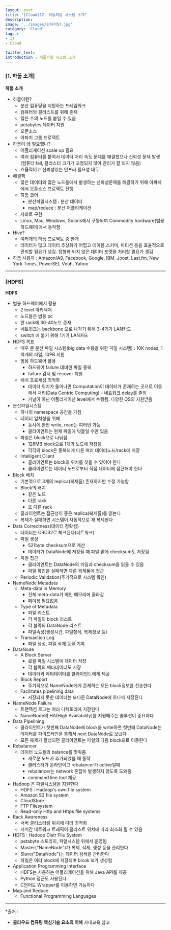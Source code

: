 ```yaml
---
layout: post
title: "[Cloud]12. 하둡파일 시스템 소개"
description: 
image: '../images/강아지57.jpg'
category: 'Cloud'
tags : 
- IT
- Cloud

twitter_text: 
introduction : 하둡파일 시스템 소개
---
```



### [1. 하둡 소개]

**하둡 소개**
- 하둡이란? 
	- 분산 컴퓨팅을 지원하는 프레임워크
	- 컴퓨터의 클러스트를 위해 존재
	- 많은 수의 노드를 붙일 수 있음
	- petabytes 데이터 지원
	- 오픈소스
	- 아파치 그룹 프로젝트
- 하둡이 왜 필요했나?
	- 어플리케이션 scale up 필요
	- 여러 컴퓨터를 붙여서 데이터 처리 속도 문제를 해결했으나 신뢰성 문제 발생(컴퓨터 fail, 클러스터 크기가 고정되지 않아 관리가 잘 되지 않음)
	- 효율적이고 신뢰성있는 인프라 필요성 대두
- 해결책
	- 많은 데이터와 많은 노드들에서 발생하는 신뢰성문제를 해결하기 위해 아파치에서 오픈소스 프로젝트 진행
	- 하둡 코어
		- 분산파일시스템 : 분산 데이터
		- map/reduce : 분산 어플리케이션
	- 자바로 구현
	- Linux, Mac, Windows, Solaris에서 구동되며 Commodity hardware(범용 하드웨어)에서 동작함
- Hive?
	- 여러개의 하둡 프로젝트 중 한개
	- 데이터가 많고 데이터 추상화가 어렵고 테이블,스키마, 파티션 등을 효율적으로 관리할 필요가 생김. 정형화 되지 않은 데이터 포멧을 처리할 필요가 생김
- 하둡 사용자 : Amazon/A9, Facebook, Google, IBM, Joost, Last.fm, New York Times, PowerSEt, Veoh, Yahoo



_ _ _

### [HDFS]

**HDFS**
- 범용 하드웨어에서 활용
	- 2 level 아키텍쳐
	- 노드들은 범용 pc
	- 한 rack에 30-40노드 존재
	- 네트워크는 backbone 으로 나가기 위해 3-4기가 LAN카드
	- switch 에 붙기 위해 1기가 LAN카드
- HDFS 목표
	- 매우 큰 분산 파일 시스템(big data 수용을 위한 파일 시스템) : 10K nodes, 1억개의 파일, 10PB 지원
	- 범용 하드웨어 활용
		- 하드웨어 failure 대비한 파일 중복
		- failure 감시 및 recover 지원
	- 배치 프로세싱 최적화
		- 데이터 위치가 들어나면 Computation이 데이터가 존재하는 곳으로 이동해서 처리(Data Centric Computing) - 네트워크 delay를 줄임
		- 커널이 아닌 어플리케이션 level에서 수행됨. 다양한 OS의 지원받음
- 분산파일시스템
	- 하나의 namespace 공간을 가짐
	- 데이터 일치성을 위해 
		- 동시에 한번 write, read는 여러번 가능
		- 클라이언트는 현재 파일에 덧붙일 수만 있음
	- 파일은 block으로 나눠짐
		- 128MB block으로 1개의 노드에 저장됨
		- 각각의 block은 중복되게 다른 여러 데이터노드/rack에 저장
	- Intelligent Client
		- 클라이언트는 block의 위치를 찾을 수 있어야 한다
		- 클라이언트는 데이터 노드로부터 직접 데이터에 접근해야 한다
- Block 배치
	- 기본적으로 3개의 replica(복제품) 존재하지만 수정 가능함
	- Block의 배치
		- 같은 노드
		- 다른 rack
		- 또 다른 rack
	- 클라이언트는 접근성이 좋은 replica(복제품)를 읽는다
	- 복제가 실패하면 시스템이 자동적으로 재 복제한다
- Data Correctness(데이터 정확성)
	- 데이터는 CRC32로 체크된다(네트워크)
	- 파일 생성
		- 521byte checksum으로 계산
		- 데이터가 DataNode에 저장될 때 파일 밑에 checksum도 저장됨
	- 파일 접근
		- 클라이언트는 DataNode의 파일과 checksum을 읽을 수 있음
		- 파일 확인을 실패하면 다른 복제품에 접근
	- Periodic Validation(주기적으로 시스템 확인)
- NameNode Metadata
	- Meta-data in Memory
		- 전체 meta-data가 메인 메모리에 올라감
		- 페이징 필요없음
	- Type of Metadata
		- 파일 리스트
		- 각 파일의 block 리스트
		- 각 블락의 DataNode 리스트
		- 파일속성(생성시간, 파일형식, 복제정보 등)
	- Transaction Log
		- 파일 생성, 파일 삭제 등을 기록
- DataNode
	- A Block Server
		- 로컬 파일 시스템에 데이터 저장
		- 각 블락의 메타데이터도 저장
		- 데이터와 메타데이터를 클라이언트에게 제공
	- Block Report
		- 주기적으로 NameNode에게 존재하는 모든 block정보를 전송한다
	- Facilitates pipelining data
		- 저장되지 못한 데이터는 또다른 DataNode에 하나씩 저장된다
- NameNode Failure
	- 트랜잭션 로그는 여러 디렉토리에 저장된다
	- NameNode의 HA(High Availability)를 지원해주는 솔루션이 중요하다
- Data Pipelining
	- 클라이언트가 첫번째 DataNode에 block을 write하면 첫번째 DataNode는 데이터를 파이프라인을 통해서 next DataNode로 보낸다
	- 모든 복제가 잘성되면 클라이언트는 파일의 다음 block으로 이동한다
- Rebalancer
	- 데이터 노드들의 balance를 맞춰줌
		- 새로운 노드가 추가되었을 때 동작
		- 클러스터가 온라인이고 rebalancer가 active일때
		- rebalancer는 network 혼잡이 발생하지 않도록 도와줌
		- command line tool 제공
- Hadoop 은 파일시스템을 지원한다
	- HDFS : Hadoop's own file system
	- Amazon S3 file system
	- CloudStore
	- FTP Filesystem
	- Read-only Http and Https file systems
- Rack Awareness
	- 서버 클러스터링 위치에 따라 최적화
	- 서버간 네트워크 트래픽이 클러스트 위치에 따라 최소화 될 수 있음
- HDFS : Hadoop Distr File System 
	- petabyte 스토리지, 파일시스템 위에서 운영됨
	- Master("NameNode")가 복제, 삭제, 생성 등을 관리한다
	- Slave("DataNode")는 데이터 검색을 관리한다
	- 파일은 여러 block에 저장되며 blcok id가 생성됨
- Application Programming Interface
	- HDFS는 사용하는 어플리케이션을 위해 Java API를 제공
	- Python 접근도 사용된다
	- C언어도 Wrapper를 이용하면 가능하다
- Map and Reduce
	- Functional Programming Languages

_ _ _


*출처 : 
- **클라우드 컴퓨팅 핵심기술 요소의 이해** 사내교육 참고